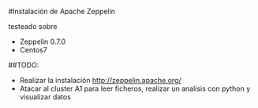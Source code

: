 #Instalación de Apache Zeppelin 

testeado sobre
- Zeppelin 0.7.0
- Centos7

##TODO: 
- Realizar la instalación http://zeppelin.apache.org/
- Atacar al cluster A1 para leer ficheros, realizar un analisis con python y visualizar datos

